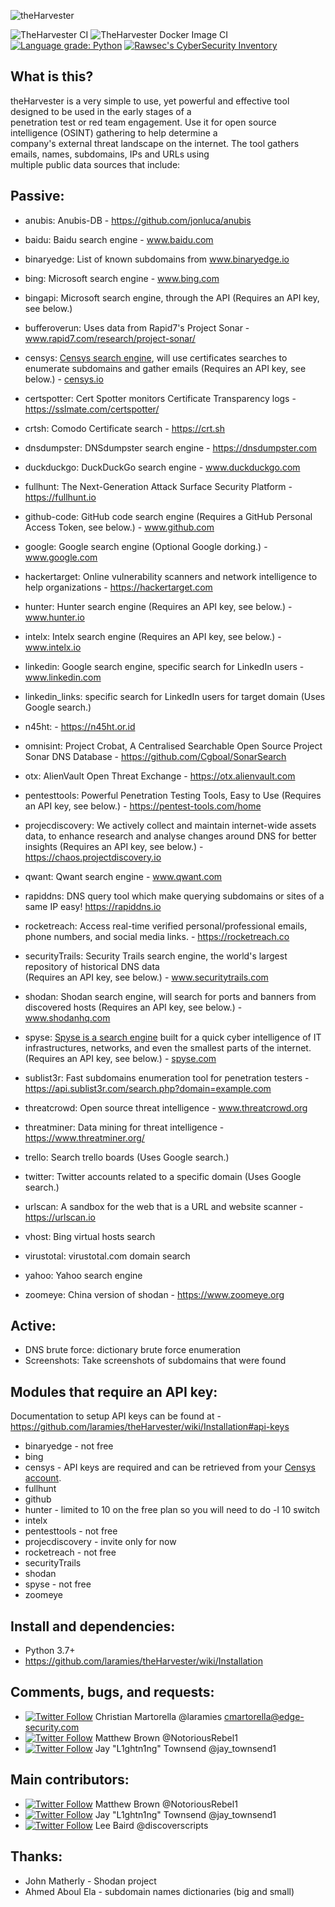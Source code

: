 ![theHarvester](https://github.com/laramies/theHarvester/blob/master/theHarvester-logo.png)

![TheHarvester CI](https://github.com/laramies/theHarvester/workflows/TheHarvester%20Python%20CI/badge.svg) ![TheHarvester Docker Image CI](https://github.com/laramies/theHarvester/workflows/TheHarvester%20Docker%20Image%20CI/badge.svg) [![Language grade: Python](https://img.shields.io/lgtm/grade/python/g/laramies/theHarvester.svg?logo=lgtm&logoWidth=18)](https://lgtm.com/projects/g/laramies/theHarvester/context:python)
[![Rawsec's CyberSecurity Inventory](https://inventory.rawsec.ml/img/badges/Rawsec-inventoried-FF5050_flat_without_logo.svg)](https://inventory.rawsec.ml/)

What is this?
-------------
theHarvester is a very simple to use, yet powerful and effective tool designed to be used in the early stages of a<br>
penetration test or red team engagement. Use it for open source intelligence (OSINT) gathering to help determine a<br>
company's external threat landscape on the internet. The tool gathers emails, names, subdomains, IPs and URLs using<br>
multiple public data sources that include:

Passive:
--------
* anubis: Anubis-DB - https://github.com/jonluca/anubis

* baidu: Baidu search engine - www.baidu.com

* binaryedge: List of known subdomains from www.binaryedge.io

* bing: Microsoft search engine - www.bing.com

* bingapi: Microsoft search engine, through the API (Requires an API key, see below.)

* bufferoverun: Uses data from Rapid7's Project Sonar - www.rapid7.com/research/project-sonar/

* censys: [Censys search engine](https://search.censys.io/), will use certificates searches to enumerate subdomains and gather emails (Requires an API key, see below.) - [censys.io](https://censys.io/)

* certspotter: Cert Spotter monitors Certificate Transparency logs - https://sslmate.com/certspotter/

* crtsh: Comodo Certificate search - https://crt.sh

* dnsdumpster: DNSdumpster search engine - https://dnsdumpster.com

* duckduckgo: DuckDuckGo search engine - www.duckduckgo.com

* fullhunt: The Next-Generation Attack Surface Security Platform - https://fullhunt.io

* github-code: GitHub code search engine (Requires a GitHub Personal Access Token, see below.) - www.github.com

* google: Google search engine (Optional Google dorking.) - www.google.com

* hackertarget: Online vulnerability scanners and network intelligence to help organizations - https://hackertarget.com

* hunter: Hunter search engine (Requires an API key, see below.) - www.hunter.io

* intelx: Intelx search engine (Requires an API key, see below.) - www.intelx.io

* linkedin: Google search engine, specific search for LinkedIn users - www.linkedin.com

* linkedin_links: specific search for LinkedIn users for target domain (Uses Google search.)

* n45ht: - https://n45ht.or.id

* omnisint: Project Crobat, A Centralised Searchable Open Source Project Sonar DNS Database - https://github.com/Cgboal/SonarSearch

* otx: AlienVault Open Threat Exchange - https://otx.alienvault.com

* pentesttools: Powerful Penetration Testing Tools, Easy to Use (Requires an API key, see below.) - https://pentest-tools.com/home

* projecdiscovery: We actively collect and maintain internet-wide assets data,
  to enhance research and analyse changes around DNS for better insights (Requires an API key, see below.) - https://chaos.projectdiscovery.io

* qwant: Qwant search engine - www.qwant.com

* rapiddns: DNS query tool which make querying subdomains or sites of a same IP easy! https://rapiddns.io

* rocketreach: Access real-time verified personal/professional emails, phone numbers, and social media links. - https://rocketreach.co

* securityTrails: Security Trails search engine, the world's largest repository of historical DNS data<br>
  (Requires an API key, see below.) - www.securitytrails.com

* shodan: Shodan search engine, will search for ports and banners from discovered hosts (Requires an API key, see below.) - www.shodanhq.com

* spyse: [Spyse is a search engine](https://spyse.com/) built for a quick cyber intelligence of IT infrastructures, networks, and even the smallest parts of the internet. (Requires an API key, see below.) - [spyse.com](https://spyse.com)

* sublist3r: Fast subdomains enumeration tool for penetration testers - https://api.sublist3r.com/search.php?domain=example.com

* threatcrowd: Open source threat intelligence - www.threatcrowd.org

* threatminer: Data mining for threat intelligence - https://www.threatminer.org/

* trello: Search trello boards (Uses Google search.)

* twitter: Twitter accounts related to a specific domain (Uses Google search.)

* urlscan: A sandbox for the web that is a URL and website scanner - https://urlscan.io

* vhost: Bing virtual hosts search

* virustotal: virustotal.com domain search

* yahoo: Yahoo search engine

* zoomeye: China version of shodan - https://www.zoomeye.org


Active:
-------
* DNS brute force: dictionary brute force enumeration
* Screenshots: Take screenshots of subdomains that were found

Modules that require an API key:
--------------------------------
Documentation to setup API keys can be found at - https://github.com/laramies/theHarvester/wiki/Installation#api-keys

* binaryedge - not free
* bing
* censys - API keys are required and can be retrieved from your [Censys account](https://search.censys.io/account/api).
* fullhunt
* github
* hunter - limited to 10 on the free plan so you will need to do -l 10 switch
* intelx
* pentesttools - not free
* projecdiscovery - invite only for now
* rocketreach - not free
* securityTrails
* shodan
* spyse - not free
* zoomeye

Install and dependencies:
-------------------------
* Python 3.7+
* https://github.com/laramies/theHarvester/wiki/Installation


Comments, bugs, and requests:
----------------------------
* [![Twitter Follow](https://img.shields.io/twitter/follow/laramies.svg?style=social&label=Follow)](https://twitter.com/laramies) Christian Martorella @laramies
  cmartorella@edge-security.com
* [![Twitter Follow](https://img.shields.io/twitter/follow/NotoriousRebel1.svg?style=social&label=Follow)](https://twitter.com/NotoriousRebel1) Matthew Brown @NotoriousRebel1
* [![Twitter Follow](https://img.shields.io/twitter/follow/jay_townsend1.svg?style=social&label=Follow)](https://twitter.com/jay_townsend1) Jay "L1ghtn1ng" Townsend @jay_townsend1


Main contributors:
------------------
* [![Twitter Follow](https://img.shields.io/twitter/follow/NotoriousRebel1.svg?style=social&label=Follow)](https://twitter.com/NotoriousRebel1) Matthew Brown @NotoriousRebel1
* [![Twitter Follow](https://img.shields.io/twitter/follow/jay_townsend1.svg?style=social&label=Follow)](https://twitter.com/jay_townsend1) Jay "L1ghtn1ng" Townsend @jay_townsend1
* [![Twitter Follow](https://img.shields.io/twitter/follow/discoverscripts.svg?style=social&label=Follow)](https://twitter.com/discoverscripts) Lee Baird @discoverscripts


Thanks:
-------
* John Matherly - Shodan project
* Ahmed Aboul Ela - subdomain names dictionaries (big and small)
